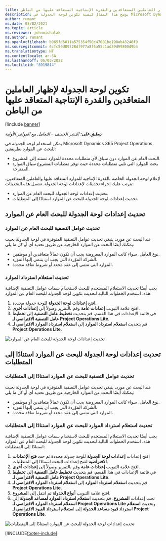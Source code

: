 ```yaml
---
title: تكوين لوحة الجدولة لإظهار العاملين المتعاقدين والقدرة الإنتاجية المتعاقد عليها من الباطن
description: يوضح هذا المقال كيفية تكوين لوحة الجدولة في Microsoft Dynamics 365 Project Operations لعرض القدرة الإنتاجية للموارد المتعاقد عليها عند تعيين متطلبات موارد المشروع من الموظفين.
author: rumant
ms.date: 08/02/2021
ms.topic: article
ms.reviewer: johnmichalak
ms.author: rumant
ms.openlocfilehash: b965fd5011a575354f50c47081be198ab43248f9
ms.sourcegitcommit: 6cfc50d89528df977a8f6a55c1ad39d99800d9b4
ms.translationtype: HT
ms.contentlocale: ar-SA
ms.lasthandoff: 06/03/2022
ms.locfileid: "8919814"
---
```

# <a name="configure-schedule-board-to-show-contract-workers-and-subcontracted-capacity"></a>تكوين لوحة الجدولة لإظهار العاملين المتعاقدين والقدرة الإنتاجية المتعاقد عليها من الباطن 

[!include [banner](../../includes/dataverse-preview.md)]

_**ينطبق على:** النشر الخفيف – التعامل مع الفواتير الأولية_

يمكن استخدام لوحة الجدولة في Microsoft Dynamics 365 Project Operations للبحث عن الموارد بطريقتين:

- البحث العام عن الموارد دون سياق لأي متطلبات محددة للموارد تستند إلى المشروع.
- بحث الموارد التي تلبي متطلبات محددة حيث توفر متطلبات المشروع سياق الموارد المقترحة.

لإعلام لوحة الجدولة الخاصة بالقدرة الإنتاجية للموارد المتعاقد عليها والعاملين المتعاقدين، يترتب عليك إجراء تحديثات لإعدادات لوحة الجدولة. تشمل هذه التحديثات: 
- تحديث إعدادات لوحة الجدولة للبحث العام عن الموارد.
- تحديث إعدادات لوحة الجدولة للبحث عن الموارد استنادًا إلى المتطلبات.

## <a name="update-schedule-board-settings-for-general-resource-search"></a>تحديث إعدادات لوحة الجدولة للبحث العام عن الموارد
### <a name="update-filters-for-general-resource-search"></a>تحديث عوامل التصفية للبحث العام عن الموارد
عند البحث عن مورد، ينبغي تحديث عوامل التصفية المتوفرة في لوحة الجدولة بحيث يمكنك أيضًا البحث عن الموارد الخارجية عن طريق تحديد أي أو كل ما يلي:
  - نوع العامل، سواء كانت الموارد المعروضة يجب أن تكون عمالاً متعاقدين أو موظفين.
  - الشركة الموّردة التي يجب أن ينتمي إليها المورد.
  - الموارد التي تنتمي إلى عقد محدد أو شروط تعاقد محددة.
    
### <a name="update-retrieve-resource-query"></a>تحديث استعلام استرداد الموارد
يجب أيضًا تحديث الاستعلام المستخدم للبحث لاستخدام سمات عوامل التصفية الإضافية هذه. استخدم الخطوات التالية لتحديث تكوين لوحة الجدولة للبحث العام عن الموارد:  
1. افتح **إعدادات لوحة الجدولة** للوحة جدولة محددة.
2. افتح علامة التبويب **إعدادات عامة** وقم بالتمرير وصولاً إلى **إعدادات أخرى**.
3. في قائمة الإعدادات في هذا القسم، قم بتحديث **تخطيط عامل التصفية** إلى **تخطيط عامل التصفية الافتراضي لـ Project Operations Lite**.
4. قم بتحديث **استعلام استرداد الموارد** إلى **استعلام استرداد الموارد الافتراضي لـ Project Operations Lite**.

![تحديث إعدادات لوحة الجدولة للبحث العام عن الموارد](../media/BoardSettings.png)  

## <a name="update-schedule-board-settings-for-requirementbased-resource-search"></a>تحديث إعدادات لوحة الجدولة للبحث عن الموارد استنادًا إلى المتطلبات
### <a name="update-filters-for-requirement-specific-resource-search"></a>تحديث عوامل التصفية للبحث عن الموارد استنادًا إلى المتطلبات 
عند البحث عن مورد، ينبغي تحديث عوامل التصفية المتوفرة في لوحة الجدولة بحيث يمكنك أيضًا البحث عن الموارد الخارجية عن طريق تحديد أي أو كل ما يلي:
 - نوع العامل، سواء كانت الموارد المعروضة يجب أن تكون عمالاً متعاقدين أو موظفين.
 - الشركة الموّردة التي يجب أن ينتمي إليها المورد.
 - الموارد التي تنتمي إلى عقد محدد أو شروط تعاقد محددة.

### <a name="update-retrieve-resource-query-for-requirement-specific-resource-search"></a>تحديث استعلام استرداد الموارد للبحث عن الموارد استنادًا إلى المتطلبات 
يجب أيضًا تحديث الاستعلام المستخدم للبحث لاستخدام سمات عوامل التصفية الإضافية هذه. استخدم الخطوات التالية لتحديث تكوين لوحة الجدولة للبحث العام عن الموارد استنادًا إلى المتطلبات:

1. افتح إعدادات **إعدادات لوحة الجدولة** للوحة جدولة محددة ثم حدد **فتح الإعدادات الافتراضية** لفتح إعدادات البحث استنادًا إلى المتطلبات.
2. افتح علامة التبويب **إعدادات عامة** وقم بالتمرير وصولاً إلى **إعدادات أخرى**.
3. في قائمة الإعدادات في هذا القسم، قم بتحديث **تخطيط عامل التصفية** إلى **تخطيط عامل التصفية الافتراضي لـ Project Operations Lite**.
4. قم بتحديث **استعلام استرداد الموارد** إلى **استعلام استرداد الموارد الافتراضي لـ Project Operations Lite**.
5. افتح علامة التبويب **أنواع الجدولة** ثم انتقل إلى **المشروع**.
6. تحت إعدادات **المشروع**، قم بتحديث **استعلام استرداد الموارد لمساعد الجدولة** إلى **استعلام استرداد الموارد الافتراضي لـ Project Operations Lite** وتحديث **استعلام استرداد قيود مساعد الجدولة** إلى **استعلام استرداد القيود الافتراضي لـ Project Operations Lite**.

![تحديث إعدادات لوحة الجدولة للبحث عن الموارد استنادًا إلى المتطلبات](../media/SASettings.png)  

[!INCLUDE[footer-include](../../includes/footer-banner.md)]
